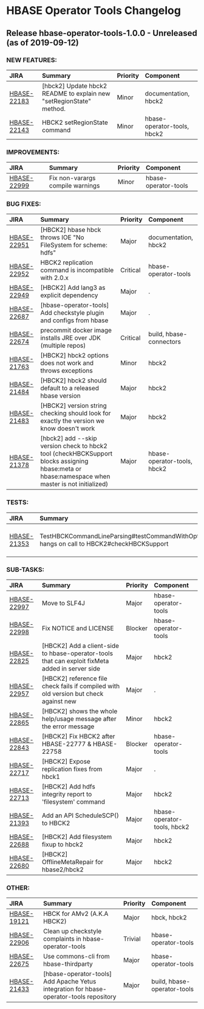 # HBASE Operator Tools Changelog

<!---
# Licensed to the Apache Software Foundation (ASF) under one
# or more contributor license agreements.  See the NOTICE file
# distributed with this work for additional information
# regarding copyright ownership.  The ASF licenses this file
# to you under the Apache License, Version 2.0 (the
# "License"); you may not use this file except in compliance
# with the License.  You may obtain a copy of the License at
#
#     http://www.apache.org/licenses/LICENSE-2.0
#
# Unless required by applicable law or agreed to in writing, software
# distributed under the License is distributed on an "AS IS" BASIS,
# WITHOUT WARRANTIES OR CONDITIONS OF ANY KIND, either express or implied.
# See the License for the specific language governing permissions and
# limitations under the License.

# Be careful doing manual edits in this file. Do not change format
# of release header or remove the below marker. This file is generated.
# DO NOT REMOVE THIS MARKER; FOR INTERPOLATING CHANGES!-->
## Release hbase-operator-tools-1.0.0 - Unreleased (as of 2019-09-12)



### NEW FEATURES:

| JIRA | Summary | Priority | Component |
|:---- |:---- | :--- |:---- |
| [HBASE-22183](https://issues.apache.org/jira/browse/HBASE-22183) | [hbck2] Update hbck2 README to explain new "setRegionState" method. |  Minor | documentation, hbck2 |
| [HBASE-22143](https://issues.apache.org/jira/browse/HBASE-22143) | HBCK2 setRegionState command |  Minor | hbase-operator-tools, hbck2 |


### IMPROVEMENTS:

| JIRA | Summary | Priority | Component |
|:---- |:---- | :--- |:---- |
| [HBASE-22999](https://issues.apache.org/jira/browse/HBASE-22999) | Fix non-varargs compile warnings |  Minor | hbase-operator-tools |


### BUG FIXES:

| JIRA | Summary | Priority | Component |
|:---- |:---- | :--- |:---- |
| [HBASE-22951](https://issues.apache.org/jira/browse/HBASE-22951) | [HBCK2] hbase hbck throws IOE "No FileSystem for scheme: hdfs" |  Major | documentation, hbck2 |
| [HBASE-22952](https://issues.apache.org/jira/browse/HBASE-22952) | HBCK2 replication command is incompatible with 2.0.x |  Critical | hbase-operator-tools |
| [HBASE-22949](https://issues.apache.org/jira/browse/HBASE-22949) | [HBCK2] Add lang3 as explicit dependency |  Major | . |
| [HBASE-22687](https://issues.apache.org/jira/browse/HBASE-22687) | [hbase-operator-tools] Add checkstyle plugin and configs from hbase |  Major | . |
| [HBASE-22674](https://issues.apache.org/jira/browse/HBASE-22674) | precommit docker image installs JRE over JDK (multiple repos) |  Critical | build, hbase-connectors |
| [HBASE-21763](https://issues.apache.org/jira/browse/HBASE-21763) | [HBCK2] hbck2 options does not work and throws exceptions |  Minor | hbck2 |
| [HBASE-21484](https://issues.apache.org/jira/browse/HBASE-21484) | [HBCK2] hbck2 should default to a released hbase version |  Major | hbck2 |
| [HBASE-21483](https://issues.apache.org/jira/browse/HBASE-21483) | [HBCK2] version string checking should look for exactly the version we know doesn't work |  Major | hbck2 |
| [HBASE-21378](https://issues.apache.org/jira/browse/HBASE-21378) | [hbck2] add --skip version check to hbck2 tool (checkHBCKSupport blocks assigning hbase:meta or hbase:namespace when master is not initialized) |  Major | hbase-operator-tools, hbck2 |


### TESTS:

| JIRA | Summary | Priority | Component |
|:---- |:---- | :--- |:---- |
| [HBASE-21353](https://issues.apache.org/jira/browse/HBASE-21353) | TestHBCKCommandLineParsing#testCommandWithOptions hangs on call to HBCK2#checkHBCKSupport |  Major | hbase-operator-tools, hbck2 |


### SUB-TASKS:

| JIRA | Summary | Priority | Component |
|:---- |:---- | :--- |:---- |
| [HBASE-22997](https://issues.apache.org/jira/browse/HBASE-22997) | Move to SLF4J |  Major | hbase-operator-tools |
| [HBASE-22998](https://issues.apache.org/jira/browse/HBASE-22998) | Fix NOTICE and LICENSE |  Blocker | hbase-operator-tools |
| [HBASE-22825](https://issues.apache.org/jira/browse/HBASE-22825) | [HBCK2] Add a client-side to hbase-operator-tools that can exploit fixMeta added in server side |  Major | hbck2 |
| [HBASE-22957](https://issues.apache.org/jira/browse/HBASE-22957) | [HBCK2] reference file check fails if compiled with old version but check against new |  Major | . |
| [HBASE-22865](https://issues.apache.org/jira/browse/HBASE-22865) | [HBCK2] shows the whole help/usage message after the error message |  Minor | hbck2 |
| [HBASE-22843](https://issues.apache.org/jira/browse/HBASE-22843) | [HBCK2] Fix HBCK2 after HBASE-22777 & HBASE-22758 |  Blocker | hbase-operator-tools |
| [HBASE-22717](https://issues.apache.org/jira/browse/HBASE-22717) | [HBCK2] Expose replication fixes from hbck1 |  Major | . |
| [HBASE-22713](https://issues.apache.org/jira/browse/HBASE-22713) | [HBCK2] Add hdfs integrity report to 'filesystem' command |  Major | hbck2 |
| [HBASE-21393](https://issues.apache.org/jira/browse/HBASE-21393) | Add an API  ScheduleSCP() to HBCK2 |  Major | hbase-operator-tools, hbck2 |
| [HBASE-22688](https://issues.apache.org/jira/browse/HBASE-22688) | [HBCK2] Add filesystem fixup to hbck2 |  Major | hbck2 |
| [HBASE-22680](https://issues.apache.org/jira/browse/HBASE-22680) | [HBCK2] OfflineMetaRepair for hbase2/hbck2 |  Major | hbck2 |


### OTHER:

| JIRA | Summary | Priority | Component |
|:---- |:---- | :--- |:---- |
| [HBASE-19121](https://issues.apache.org/jira/browse/HBASE-19121) | HBCK for AMv2 (A.K.A HBCK2) |  Major | hbck, hbck2 |
| [HBASE-22906](https://issues.apache.org/jira/browse/HBASE-22906) | Clean up checkstyle complaints in hbase-operator-tools |  Trivial | hbase-operator-tools |
| [HBASE-22675](https://issues.apache.org/jira/browse/HBASE-22675) | Use commons-cli from hbase-thirdparty |  Major | hbase-operator-tools |
| [HBASE-21433](https://issues.apache.org/jira/browse/HBASE-21433) | [hbase-operator-tools] Add Apache Yetus integration for hbase-operator-tools repository |  Major | build, hbase-operator-tools |


